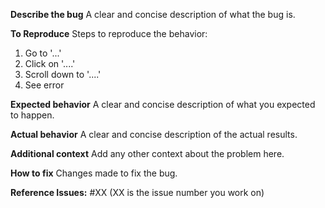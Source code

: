 **Describe the bug**
A clear and concise description of what the bug is.

**To Reproduce**
Steps to reproduce the behavior:
1. Go to '...'
2. Click on '....'
3. Scroll down to '....'
4. See error

**Expected behavior**
A clear and concise description of what you expected to happen.

**Actual behavior**
A clear and concise description of the actual results.

**Additional context**
Add any other context about the problem here.

**How to fix**
Changes made to fix the bug.

**Reference Issues:** #XX (XX is the issue number you work on)
